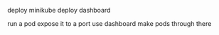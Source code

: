 

deploy minikube
deploy dashboard

run a pod
expose it to a port
use dashboard
make pods through there

